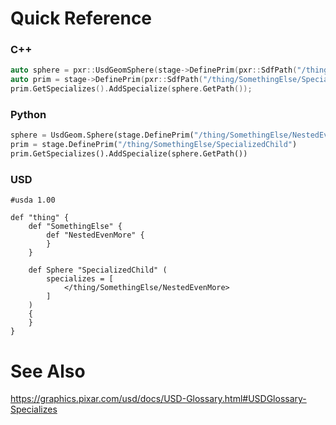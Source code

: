 # Quick Reference
### C++
```cpp
auto sphere = pxr::UsdGeomSphere(stage->DefinePrim(pxr::SdfPath("/thing/SomethingElse/NestedEvenMore"), pxr::TfToken("Sphere")));
auto prim = stage->DefinePrim(pxr::SdfPath("/thing/SomethingElse/SpecializedChild"));
prim.GetSpecializes().AddSpecialize(sphere.GetPath());
```


### Python
```python
sphere = UsdGeom.Sphere(stage.DefinePrim("/thing/SomethingElse/NestedEvenMore", "Sphere"))
prim = stage.DefinePrim("/thing/SomethingElse/SpecializedChild")
prim.GetSpecializes().AddSpecialize(sphere.GetPath())
```


### USD
```usda
#usda 1.00

def "thing" {
	def "SomethingElse" {
		def "NestedEvenMore" {
		}
	}

	def Sphere "SpecializedChild" (
		specializes = [
			</thing/SomethingElse/NestedEvenMore>
		]
	)
	{
	}
}
```


# See Also
https://graphics.pixar.com/usd/docs/USD-Glossary.html#USDGlossary-Specializes
